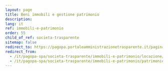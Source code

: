 ```yaml
---
layout: page
title: Beni immobili e gestione patrimonio
description: 
lang: it
ref: immobili-e-patrimonio
order: 55
child_of_ref: societa-trasparente
sitemap: false
redirect_to: https://pagopa.portaleamministrazionetrasparente.it/pagina733_beni-immobili-e-gestione-patrimonio.html
redirect_from: 
  - /it/pagopa-spa/societa-trasparente/immobili-e-patrimonio/locazione/
  - /it/pagopa-spa/societa-trasparente/immobili-e-patrimonio/patrimonio-immobiliare/
---
```


